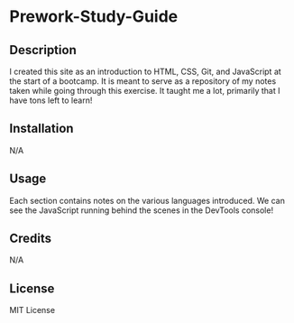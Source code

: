 # Prework-Study-Guide

## Description

I created this site as an introduction to HTML, CSS, Git, and JavaScript at the start of a bootcamp. It is meant to serve as a repository of my notes taken while going through this exercise.
It taught me a lot, primarily that I have tons left to learn!



## Installation

N/A

## Usage

Each section contains notes on the various languages introduced. We can see the JavaScript running behind the scenes in the DevTools console!

## Credits

N/A

## License

MIT License